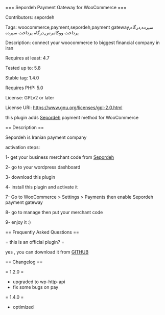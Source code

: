 === Sepordeh Payment Gateway for WooCommerce ===

Contributors: sepordeh

Tags: woocommerce,payment,sepordeh,payment gateway,سپرده,درگاه پرداخت ووکامرس,درگاه پرداخت سپرده

Description: connect your woocommerce to biggest financial company in iran

Requires at least: 4.7

Tested up to: 5.8

Stable tag: 1.4.0

Requires PHP: 5.0

License: GPLv2 or later

License URI: https://www.gnu.org/licenses/gpl-2.0.html

this plugin adds [Sepordeh](https://sepordeh.com) payment method for WooCommerce

== Description ==

Sepordeh is Iranian payment company

activation steps:

1- get your business merchant code from [Sepordeh](https://sepordeh.com)

2- go to your wordpress dashboard

3- download this plugin

4- install this plugin and activate it

7- Go to WooCommerce > Settings > Payments then enable Sepordeh payment gateway

8- go to manage then put your merchant code

9- enjoy it :)

== Frequently Asked Questions ==

= this is an official plugin? =

yes , you can download it from [GITHUB](https://github.com/sepordeh/sepordeh-woocommerce)

== Changelog ==

= 1.2.0 =
* upgraded to wp-http-api
* fix some bugs on pay

= 1.4.0 =
* optimized
